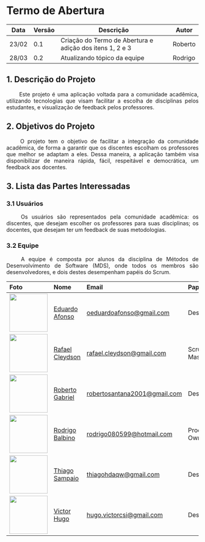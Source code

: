 # Termo de Abertura

Data|Versão|Descrição|Autor
-|-|-|-
23/02|0.1|Criação do Termo de Abertura e adição dos itens 1, 2 e 3| Roberto|
28/03|0.2|Atualizando tópico da equipe| Rodrigo|


## 1. <a name="1">Descrição do Projeto</a>

<p align="justify"> &emsp;&emsp; Este projeto é uma aplicação voltada para a comunidade acadêmica, utilizando tecnologias que visam facilitar a escolha de disciplinas pelos estudantes, e visualização de feedback pelos professores.</p>

## 2. <a name="2">Objetivos do Projeto</a>

<p align="justify"> &emsp;&emsp; O projeto tem o objetivo de facilitar a integração da comunidade acadêmica, de forma a garantir que os discentes escolham os professores que melhor se adaptam a eles. Dessa maneira, a aplicação também visa disponibilizar de maneira rápida, fácil, respeitável e democrática, um feedback aos docentes.</p>


## 3. <a name="3">Lista das Partes Interessadas</a>

### 3.1 <a name="3_1">Usuários</a>
<p align="justify"> &emsp;&emsp; Os usuários são representados pela comunidade acadêmica: os discentes, que desejam escolher os professores para suas disciplinas; os docentes, que desejam ter um feedback de suas metodologias. </p>

### 3.2 <a name="3_2">Equipe</a>
<p align="justify"> &emsp;&emsp; A equipe é composta por alunos da disciplina de Métodos de Desenvolvimento de Software (MDS), onde todos os membros são desenvolvedores, e dois destes desempenham papéis do Scrum. </p>

|**Foto**|**Nome**|**Email**|**Papel**|
|:-|:-|:-|:-|
|<img src="https://avatars.githubusercontent.com/u/54921791?s=400&u=12d7cd0e0fdb7e4540dd786c4cc936167d8b7666&v=4" width="100" height="100" /> | <a href="https://github.com/oEduardoAfonso">Eduardo Afonso</a>| oeduardoafonso@gmail.com| Desenvolver |
|<img src="https://avatars.githubusercontent.com/u/74625814?s=460&u=c3b77eaa289d931e139e184d494e0151956372a8&v=4" width="100" height="100" /> | <a href="https://github.com/RcleydsonR">Rafael Cleydson</a>| rafael.cleydson@gmail.com| Scrum Master, Dev|
|<img src="https://avatars.githubusercontent.com/u/54643519?s=400&u=e818422fc51e3e58e20e2bfc28bcdcd96a3acf62&v=4" width="100" height="100" /> | <a href="https://github.com/mangabeiras">Roberto Gabriel</a>| robertosantana2001@gmail.com| Desenvolver |
|<img src="https://avatars.githubusercontent.com/u/54644626?s=400&u=8d36fb668cd69ccd23d5827ae9e1b86a937eefa1&v=4" width="100" height="100" /> | <a href="https://github.com/Balbinoo">Rodrigo Balbino</a>|rodrigo080599@hotmail.com| Product Owner, Dev|
|<img src="https://avatars.githubusercontent.com/u/54081877?s=400&u=c1add0666adbf836efe972df83a854185477c2cc&v=4" width="100" height="100" /> | <a href="https://github.com/thiagohdaqw">Thiago Sampaio</a>| thiagohdaqw@gmail.com| Desenvolver |
|<img src="https://avatars.githubusercontent.com/u/54643372?s=400&u=662c17b015a365ca35b5b4ea519c0fd64fd00184&v=4" width="100" height="100" /> | <a href="https://github.com/victorhugo21">Victor Hugo</a>| hugo.victorcsi@gmail.com| Desenvolver |

